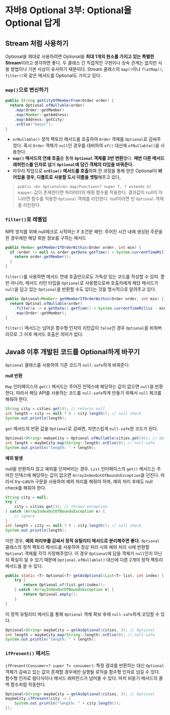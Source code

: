 # 자바8 Optional 3부: Optional을 Optional 답게

## Stream 처럼 사용하기

Optional을 제대로 사용하려면 Optional을 **최대 1개의 원소를 가지고 있는 특별한 Stream**이라고 생각하면 좋다. 두 클래스 간 직접적인 구현이나 상속 관계는 없지만 사용 방법이나 기본 사상이 유사하기 때문이다. Stream 클래스의 `map()`이나 `flatMap()`, `filter()`와 같은 메서드를 Optional도 가지고 있다.

### `map()`으로 변신하기

```java
public String getCityOfMemberFrom(Order order) {
  return Optional.ofNulluble(order)
    .map(Order::getMember)
    .map(Member::getAddress)
    .map(Address::getCity)
    .orElse("Seoul");
}
```

- `orNullable()` 정적 팩토리 메서드를 호출하여 `Order` 객체를 `Optional`로 감싸주었다. 혹시 `Order` 객체가 `null`인 경우를 대비하여 `of()` 대신에 `ofNullable()`을 사용한다.
- **`map()` 메서드의 연쇄 호출**을 통해 **`Optional` 객체를 3번 변환**했다. **매번 다른 메서드 레퍼런스를 인자로 넘**겨 **`Optional`에 담긴 객체의 타입을 바꿔준다.**
- 마무리 작업으로 **`orElse()` 메서드를 호출**하여 전 과정을 통해 얻은 Optional이 **비어있을 경우, 디폴트로 사용할 도시 이름을 셋팅**해주고 있다, 

> `public <U> Optional<U> map(Function<? super T, ? extends U) mapper`: 값이 존재한다면 파라미터의 매핑 함수를 적용한다. 결과값이 null이 아니라면 함수를 적용한 `Optional` 객체를 리턴한다. null이라면 빈 `Optional` 객체를 리턴한다.

### `filter()`로 레벨업

NPE 방지를 위해 null체크로 시작하는 if 조건문 패턴: 주어진 시간 내에 생성된 주문을 한 경우에만 해당 회원 정보를 구하는 메서드

```java
public Member getMemberIfOrderWithin(Order order, int min) {
  if (order != null && order.getDate.getTime() > System.currentTimeMillis() - min * 1000) {
	return order.getMember();
  }
}
```

`filter()`를 사용하면 메서드 연쇄 호출만으로도 가독성 있는 코드를 작성할 수 있따. 뿐만 아니라, 메서드 리턴 타입을 `Optional`로 사용함으로써 호출자에게 해당 메서드가 `null`을 담고 있는 `Optional`을 반환할 수도 있다는 것을 명시적으로 알려주고 있다.

```java
public Optional<Member> getMemberIfOrderWithin(Order order, int min) {
  return Optinal.ofNullable(order)
    .filter(o -> o.getDate().getTime() > System.currentTimeMillis - min * 1000)
    .map(Order::getMember);
}
```

`filter()` 메서드는 넘어온 함수형 인자의 리턴값이 `false`인 경우 `Optional`을 비워버리므로 그 이후 메서드 호출은 의미가 없다. 

## Java8 이후 개발된 코드를 Optional하게 바꾸기

`Optional` 클래스를 사용하여 기존 코드가 `null-safe`하게 바꿔준다.

**null 반환**

`Map` 인터페이스의 `get()` 메서드는 주어진 인덱스에 해당하는 값이 없으면 `null`을 반환한다. 따라서 해당 API를 사용하는 코드를 `null-safe`하게 만들기 위해서 `null` 체크를 해줘야 한다.

```java
String city = cities.get(4); // returns null
int length = city == null ? 0 : city.length(); // null check
System.out.println(length);
```

`get` 메서드의 반환 값을 `Optional`로 감싸면, 자연스럽게 `null-safe`한 코드가 된다.

```java
Optional<String> mabyeCity = Optional.ofNullable(cities.get(4)); // Optional
int length = maybeCity.map(String::length).orElse(0); // null-safe
System.out.println("length: " + length);
```

**예외 발생**

null을 반환하지 않고 예외를 던져버리는 경우. `List` 인터페이스의 `get()` 메서드는 주어진 인덱스에 해당하는 값이 없으면 `ArrayIndexOutOfBoundsException`을 던진다. 따라서 try-catch 구문을 사용하여 예외 처리를 해줘야 하며, 예외 처리 후에도 null check를 해줘야 한다.

```java
String city = null;
try {
	city = cities.get(3); // throws exception
} catch (ArrayIndexOutOfBoundsException e) {
	// ignore
}
int length = city == null ? 0 : city.length(); // null check
System.out.println(length);
```

이런 경우, **예외 처리부를 감싸서 정적 유틸리티 메서드로 분리해주면 좋다.** `Optional` 클래스의 정적 팩토리 메서드를 사용하여 정상 처리 시와 예외 처리 시에 반환할 `Optional` 객체를 각각 지정해주었다. 이 경우 `Optional`에 담을 객체가 `null`인지 아닌지 확실히 알 수 있기 때문에 `Optional.ofNullable()` 대신에 다른 2개의 정적 팩토리 메서드를 쓸 수 있다.

```java
public static <T> Optional<T> getAsOptional(List<T> list, int index) {
	try {
		return Optional.of(list.get(index));
	} catch (ArrayIndexOutOfBoundsException e) {
		return Optional.empty();
	}
}
```

이 정적 유틸리티 메서드를 통해 `Optional` 객체 확보 후에 `null-safe`하게 코딩할 수 있다.

```java
Optional<String> maybeCity = getAsOptional(cities, 3); // Optional
int length = maybeCity.map(String::length).orElse(0); // null-safe
System.out.println("length: " + length);
```

### `ifPresent()` 메서드

`ifPresent(Consumer<? super T> consumer)`: 특정 결과를 반환하는 대신 `Optional` 객체가 감싸고 있는 값이 존재할 경우에만 실행될 로직을 함수형 인자로 넘길 수 있다. 함수형 인자로 람다식이나 메서드 레퍼런스가 넘어올 수 있다. 마치 비동기 메서드의 콜백 함수처럼 작동한다.

```java
Optional<String> maybeCity = getAsOptional(cities, 3); // Optional
maybeCity.ifPresent(city -> {
	System.out.println("length: " + city.length());
});
```
